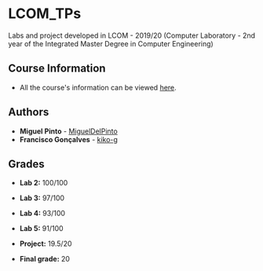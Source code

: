 # LCOM_TPs
Labs and project developed in LCOM - 2019/20 (Computer Laboratory - 2nd year of the Integrated Master Degree in Computer Engineering)

## Course Information

* All the course's information can be viewed [here](https://sigarra.up.pt/feup/en/UCURR_GERAL.FICHA_UC_VIEW?pv_ocorrencia_id=436435).

## Authors

* **Miguel Pinto** - [MiguelDelPinto](https://github.com/MiguelDelPinto)
* **Francisco Gonçalves** - [kiko-g](https://github.com/kiko-g)

## Grades

* **Lab 2:** 100/100

* **Lab 3:** 97/100

* **Lab 4:** 93/100

* **Lab 5:** 91/100

* **Project:** 19.5/20

* **Final grade:** 20
